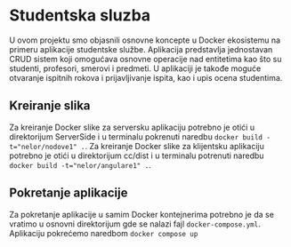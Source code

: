 # Studentska sluzba

U ovom projektu smo objasnili osnovne koncepte u Docker ekosistemu na primeru aplikacije studentske službe. Aplikacija predstavlja jednostavan CRUD sistem koji omogućava osnovne operacije nad entitetima kao što su studenti, profesori, smerovi i predmeti. U aplikaciji je takođe moguće otvaranje ispitnih rokova i prijavljivanje ispita, kao i upis ocena studentima.

## Kreiranje slika

Za kreiranje Docker slike za serversku aplikaciju potrebno je otići u direktorijum ServerSide i u terminalu pokrenuti naredbu `docker build -t="nelor/nodove1" .`.
Za kreiranje Docker slike za klijentsku aplikaciju potrebno je otići u direktorijum cc/dist i u terminalu potrenuti naredbu `docker build -t="nelor/angulare1" .`.

## Pokretanje aplikacije

Za pokretanje aplikacije u samim Docker kontejnerima potrebno je da se vratimo u osnovni direktorijum gde se nalazi fajl `docker-compose.yml`.
Aplikaciju pokrećemo naredbom `docker compose up`
